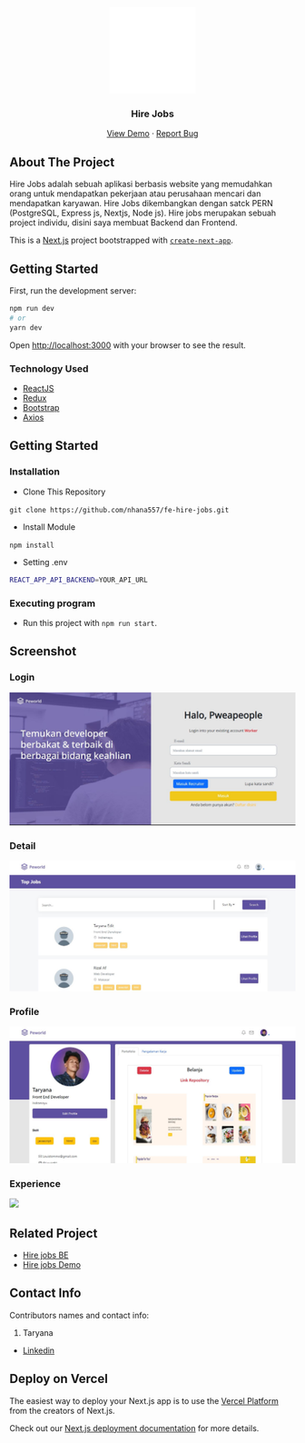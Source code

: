 <html>
<head>
    <style>
        .conatainer{
            color: black;
            background-color: powderblue;
        }
    </style>
</head>
<body>
<div align="center" class='container'>
    <img src="./readme/Lg.svg" width="30%" />
</div>
<h3 align="center">Hire Jobs</h3>
<p align="center">
<a href="https://fe-hire-jobs.vercel.app/">View Demo</a>
·
<a href="https://github.com/nhana557/fe-hire-jobs/issues">Report Bug</a>
</p>
</body>
</html>

<!-- ABOUT THE PROJECT -->

## About The Project

Hire Jobs adalah sebuah aplikasi berbasis website yang memudahkan orang untuk mendapatkan pekerjaan atau perusahaan mencari dan mendapatkan karyawan. Hire Jobs dikembangkan dengan satck PERN (PostgreSQL, Express js, Nextjs, Node js). Hire jobs merupakan sebuah project individu, disini saya membuat Backend dan Frontend.

This is a [Next.js](https://nextjs.org/) project bootstrapped with [`create-next-app`](https://github.com/vercel/next.js/tree/canary/packages/create-next-app).

## Getting Started

First, run the development server:

```bash
npm run dev
# or
yarn dev
```

Open [http://localhost:3000](http://localhost:3000) with your browser to see the result.

### Technology Used

- [ReactJS](https://reactjs.org/)
- [Redux](https://redux.js.org/)
- [Bootstrap](https://getbootstrap.com/)
- [Axios](https://github.com/axios/axios)

<!-- GETTING STARTED -->

## Getting Started

### Installation

- Clone This Repository

`git clone https://github.com/nhana557/fe-hire-jobs.git`

- Install Module

`npm install`

- Setting .env

```bash
REACT_APP_API_BACKEND=YOUR_API_URL
```

### Executing program

- Run this project with `npm run start`.

<!-- SCREENSHOT -->

## Screenshot

### Login

<img src="./readme/HIre Login.JPG" />

### Detail

<img src="./readme/search.JPG" />

### Profile

<img src="./readme/profile.JPG" />

### Experience

<img src="./readme/profile experience.JPG" />

<!-- RELATED PROJECT -->

## Related Project

- [Hire jobs BE](https://github.com/nhana557/Hire-Jobs-BE)
- [Hire jobs Demo](https://fe-hire-jobs.vercel.app/)

<!-- CONTACT INFO -->

## Contact Info

Contributors names and contact info:

1. Taryana

- [Linkedin](https://www.linkedin.com/in/taryana10/)

## Deploy on Vercel

The easiest way to deploy your Next.js app is to use the [Vercel Platform](https://vercel.com/new?utm_medium=default-template&filter=next.js&utm_source=create-next-app&utm_campaign=create-next-app-readme) from the creators of Next.js.

Check out our [Next.js deployment documentation](https://nextjs.org/docs/deployment) for more details.
